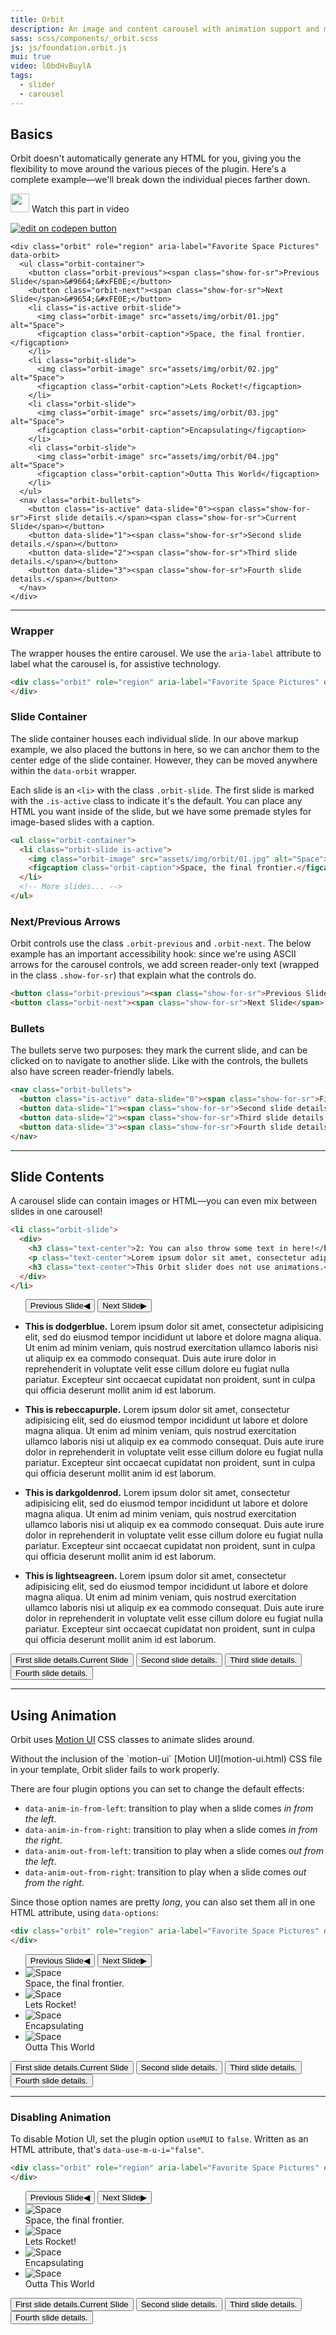 ```yaml
---
title: Orbit
description: An image and content carousel with animation support and many customizable options.
sass: scss/components/_orbit.scss
js: js/foundation.orbit.js
mui: true
video: l0bdHvBuylA
tags:
  - slider
  - carousel
---
```


## Basics

Orbit doesn't automatically generate any HTML for you, giving you the flexibility to move around the various pieces of the plugin. Here's a complete example&mdash;we'll break down the individual pieces farther down.

<p>
  <a class="" data-open-video="0:39"><img src="https://www.elastic.co/static/images/svg/video-play-btn.svg" class="video-icon" height="30" width="30" alt=""> Watch this part in video</a>
</p>

<div class="docs-codepen-container">
  <a class="codepen-logo-link" href="https://codepen.io/IamManchanda/pen/GmGzWY?editors=1100" target="_blank"><img src="{{root}}assets/img/logos/codepen-button.svg" class="" height="" width="" alt="edit on codepen button"></a>
</div>

```html_example
<div class="orbit" role="region" aria-label="Favorite Space Pictures" data-orbit>
  <ul class="orbit-container">
    <button class="orbit-previous"><span class="show-for-sr">Previous Slide</span>&#9664;&#xFE0E;</button>
    <button class="orbit-next"><span class="show-for-sr">Next Slide</span>&#9654;&#xFE0E;</button>
    <li class="is-active orbit-slide">
      <img class="orbit-image" src="assets/img/orbit/01.jpg" alt="Space">
      <figcaption class="orbit-caption">Space, the final frontier.</figcaption>
    </li>
    <li class="orbit-slide">
      <img class="orbit-image" src="assets/img/orbit/02.jpg" alt="Space">
      <figcaption class="orbit-caption">Lets Rocket!</figcaption>
    </li>
    <li class="orbit-slide">
      <img class="orbit-image" src="assets/img/orbit/03.jpg" alt="Space">
      <figcaption class="orbit-caption">Encapsulating</figcaption>
    </li>
    <li class="orbit-slide">
      <img class="orbit-image" src="assets/img/orbit/04.jpg" alt="Space">
      <figcaption class="orbit-caption">Outta This World</figcaption>
    </li>
  </ul>
  <nav class="orbit-bullets">
    <button class="is-active" data-slide="0"><span class="show-for-sr">First slide details.</span><span class="show-for-sr">Current Slide</span></button>
    <button data-slide="1"><span class="show-for-sr">Second slide details.</span></button>
    <button data-slide="2"><span class="show-for-sr">Third slide details.</span></button>
    <button data-slide="3"><span class="show-for-sr">Fourth slide details.</span></button>
  </nav>
</div>
```

---

### Wrapper

The wrapper houses the entire carousel. We use the `aria-label` attribute to label what the carousel is, for assistive technology.

```html
<div class="orbit" role="region" aria-label="Favorite Space Pictures" data-orbit>
</div>
```

### Slide Container

The slide container houses each individual slide. In our above markup example, we also placed the buttons in here, so we can anchor them to the center edge of the slide container. However, they can be moved anywhere within the `data-orbit` wrapper.

Each slide is an `<li>` with the class `.orbit-slide`. The first slide is marked with the `.is-active` class to indicate it's the default. You can place any HTML you want inside of the slide, but we have some premade styles for image-based slides with a caption.

```html
<ul class="orbit-container">
  <li class="orbit-slide is-active">
    <img class="orbit-image" src="assets/img/orbit/01.jpg" alt="Space">
    <figcaption class="orbit-caption">Space, the final frontier.</figcaption>
  </li>
  <!-- More slides... -->
</ul>
```

### Next/Previous Arrows

Orbit controls use the class `.orbit-previous` and `.orbit-next`. The below example has an important accessibility hook: since we're using ASCII arrows for the carousel controls, we add screen reader-only text (wrapped in the class `.show-for-sr`) that explain what the controls do.

```html
<button class="orbit-previous"><span class="show-for-sr">Previous Slide</span> &#9664;&#xFE0E;</button>
<button class="orbit-next"><span class="show-for-sr">Next Slide</span> &#9654;&#xFE0E;</button>
```

### Bullets

The bullets serve two purposes: they mark the current slide, and can be clicked on to navigate to another slide. Like with the controls, the bullets also have screen reader-friendly labels.

```html
<nav class="orbit-bullets">
  <button class="is-active" data-slide="0"><span class="show-for-sr">First slide details.</span><span class="show-for-sr">Current Slide</span></button>
  <button data-slide="1"><span class="show-for-sr">Second slide details.</span></button>
  <button data-slide="2"><span class="show-for-sr">Third slide details.</span></button>
  <button data-slide="3"><span class="show-for-sr">Fourth slide details.</span></button>
</nav>
```

<!-- <div class="callout"><p>
  The new Orbit slider was designed to be a tool for rapid prototyping. While you are welcome to use it in production, if you want something more robust, we welcome you to try [Owl Carousel](http://owlgraphic.com/owlcarousel/).
</p>
<div class="callout alert">
  <p>
    If animations are desired with the Orbit slider, such as the example below, [Motion-UI](https://github.com/zurb/motion-ui) is required. If you want a simple slide replacement, set the option `useMUI` to false for animation free slides.
  </p>
</div>
</div> -->

---

## Slide Contents

A carousel slide can contain images or HTML&mdash;you can even mix between slides in one carousel!

```html
<li class="orbit-slide">
  <div>
    <h3 class="text-center">2: You can also throw some text in here!</h3>
    <p class="text-center">Lorem ipsum dolor sit amet, consectetur adipisicing elit. Unde harum rem, beatae ipsa consectetur quisquam. Rerum ratione, delectus atque tempore sed, suscipit ullam, beatae distinctio cupiditate ipsam eligendi tempora expedita.</p>
    <h3 class="text-center">This Orbit slider does not use animations.</h3>
  </div>
</li>
```

<div class="orbit" role="region" aria-label="Favorite Text Ever" data-orbit>
  <ul class="orbit-container">
    <button class="orbit-previous" aria-label="previous"><span class="show-for-sr">Previous Slide</span>&#9664;</button>
    <button class="orbit-next" aria-label="next"><span class="show-for-sr">Next Slide</span>&#9654;</button>
    <li class="is-active orbit-slide">
      <div class="docs-example-orbit-slide">
        <p><strong>This is dodgerblue.</strong> Lorem ipsum dolor sit amet, consectetur adipisicing elit, sed do eiusmod tempor incididunt ut labore et dolore magna aliqua. Ut enim ad minim veniam, quis nostrud exercitation ullamco laboris nisi ut aliquip ex ea commodo consequat. Duis aute irure dolor in reprehenderit in voluptate velit esse cillum dolore eu fugiat nulla pariatur. Excepteur sint occaecat cupidatat non proident, sunt in culpa qui officia deserunt mollit anim id est laborum.</p>
      </div>
    </li>
    <li class="orbit-slide">
      <div class="docs-example-orbit-slide">
        <p><strong>This is rebeccapurple.</strong> Lorem ipsum dolor sit amet, consectetur adipisicing elit, sed do eiusmod tempor incididunt ut labore et dolore magna aliqua. Ut enim ad minim veniam, quis nostrud exercitation ullamco laboris nisi ut aliquip ex ea commodo consequat. Duis aute irure dolor in reprehenderit in voluptate velit esse cillum dolore eu fugiat nulla pariatur. Excepteur sint occaecat cupidatat non proident, sunt in culpa qui officia deserunt mollit anim id est laborum.</p>
      </div>
    </li>
    <li class="orbit-slide">
      <div class="docs-example-orbit-slide">
        <p><strong>This is darkgoldenrod.</strong> Lorem ipsum dolor sit amet, consectetur adipisicing elit, sed do eiusmod tempor incididunt ut labore et dolore magna aliqua. Ut enim ad minim veniam, quis nostrud exercitation ullamco laboris nisi ut aliquip ex ea commodo consequat. Duis aute irure dolor in reprehenderit in voluptate velit esse cillum dolore eu fugiat nulla pariatur. Excepteur sint occaecat cupidatat non proident, sunt in culpa qui officia deserunt mollit anim id est laborum.</p>
      </div>
    </li>
    <li class="orbit-slide">
      <div class="docs-example-orbit-slide">
        <p><strong>This is lightseagreen.</strong> Lorem ipsum dolor sit amet, consectetur adipisicing elit, sed do eiusmod tempor incididunt ut labore et dolore magna aliqua. Ut enim ad minim veniam, quis nostrud exercitation ullamco laboris nisi ut aliquip ex ea commodo consequat. Duis aute irure dolor in reprehenderit in voluptate velit esse cillum dolore eu fugiat nulla pariatur. Excepteur sint occaecat cupidatat non proident, sunt in culpa qui officia deserunt mollit anim id est laborum.</p>
      </div>
    </li>
  </ul>
  <nav class="orbit-bullets">
    <button class="is-active" data-slide="0"><span class="show-for-sr">First slide details.</span><span class="show-for-sr">Current Slide</span></button>
    <button data-slide="1"><span class="show-for-sr">Second slide details.</span></button>
    <button data-slide="2"><span class="show-for-sr">Third slide details.</span></button>
    <button data-slide="3"><span class="show-for-sr">Fourth slide details.</span></button>
  </nav>
</div>

---

## Using Animation

Orbit uses [Motion UI](motion-ui.html) CSS classes to animate slides around.

<div class="callout warning">
  <p>Without the inclusion of the `motion-ui` [Motion UI](motion-ui.html) CSS file in your template, Orbit slider fails to work properly. </p>
</div>

There are four plugin options you can set to change the default effects:

- `data-anim-in-from-left`: transition to play when a slide comes *in from the left*.
- `data-anim-in-from-right`: transition to play when a slide comes *in from the right*.
- `data-anim-out-from-left`: transition to play when a slide comes *out from the left*.
- `data-anim-out-from-right`: transition to play when a slide comes *out from the right*.

Since those option names are pretty *long*, you can also set them all in one HTML attribute, using `data-options`:

```html
<div class="orbit" role="region" aria-label="Favorite Space Pictures" data-orbit data-options="animInFromLeft:fade-in; animInFromRight:fade-in; animOutToLeft:fade-out; animOutToRight:fade-out;">
</div>
```

<div class="orbit" role="region" aria-label="Favorite Space Pictures" data-orbit data-options="animInFromLeft:fade-in; animInFromRight:fade-in; animOutToLeft:fade-out; animOutToRight:fade-out;">
  <ul class="orbit-container">
    <button class="orbit-previous" aria-label="previous"><span class="show-for-sr">Previous Slide</span>&#9664;</button>
    <button class="orbit-next" aria-label="next"><span class="show-for-sr">Next Slide</span>&#9654;</button>
    <li class="is-active orbit-slide">
      <img class="orbit-image" src="assets/img/orbit/01.jpg" alt="Space">
      <figcaption class="orbit-caption">Space, the final frontier.</figcaption>
    </li>
    <li class="orbit-slide">
      <img class="orbit-image" src="assets/img/orbit/02.jpg" alt="Space">
      <figcaption class="orbit-caption">Lets Rocket!</figcaption>
    </li>
    <li class="orbit-slide">
      <img class="orbit-image" src="assets/img/orbit/03.jpg" alt="Space">
      <figcaption class="orbit-caption">Encapsulating</figcaption>
    </li>
    <li class="orbit-slide">
      <img class="orbit-image" src="assets/img/orbit/04.jpg" alt="Space">
      <figcaption class="orbit-caption">Outta This World</figcaption>
    </li>
  </ul>
  <nav class="orbit-bullets">
   <button class="is-active" data-slide="0"><span class="show-for-sr">First slide details.</span><span class="show-for-sr">Current Slide</span></button>
   <button data-slide="1"><span class="show-for-sr">Second slide details.</span></button>
   <button data-slide="2"><span class="show-for-sr">Third slide details.</span></button>
   <button data-slide="3"><span class="show-for-sr">Fourth slide details.</span></button>
 </nav>
</div>

---

### Disabling Animation

To disable Motion UI, set the plugin option `useMUI` to `false`. Written as an HTML attribute, that's `data-use-m-u-i="false"`.

```html
<div class="orbit" role="region" aria-label="Favorite Space Pictures" data-orbit data-use-m-u-i="false">
</div>
```

<div class="orbit" role="region" aria-label="Favorite Space Pictures" data-orbit data-use-m-u-i="false">
  <ul class="orbit-container">
    <button class="orbit-previous" aria-label="previous"><span class="show-for-sr">Previous Slide</span>&#9664;</button>
    <button class="orbit-next" aria-label="next"><span class="show-for-sr">Next Slide</span>&#9654;</button>
    <li class="is-active orbit-slide">
      <img class="orbit-image" src="assets/img/orbit/01.jpg" alt="Space">
      <figcaption class="orbit-caption">Space, the final frontier.</figcaption>
    </li>
    <li class="orbit-slide">
      <img class="orbit-image" src="assets/img/orbit/02.jpg" alt="Space">
      <figcaption class="orbit-caption">Lets Rocket!</figcaption>
    </li>
    <li class="orbit-slide">
      <img class="orbit-image" src="assets/img/orbit/03.jpg" alt="Space">
      <figcaption class="orbit-caption">Encapsulating</figcaption>
    </li>
    <li class="orbit-slide">
      <img class="orbit-image" src="assets/img/orbit/04.jpg" alt="Space">
      <figcaption class="orbit-caption">Outta This World</figcaption>
    </li>
  </ul>
  <nav class="orbit-bullets">
   <button class="is-active" data-slide="0"><span class="show-for-sr">First slide details.</span><span class="show-for-sr">Current Slide</span></button>
   <button data-slide="1"><span class="show-for-sr">Second slide details.</span></button>
   <button data-slide="2"><span class="show-for-sr">Third slide details.</span></button>
   <button data-slide="3"><span class="show-for-sr">Fourth slide details.</span></button>
 </nav>
</div>
